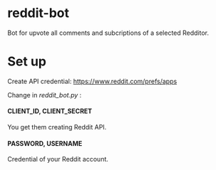 # reddit-bot
Bot for upvote all comments and subcriptions of a selected Redditor.
# Set up
Create API credential: https://www.reddit.com/prefs/apps

Change in *reddit_bot.py* :
#### CLIENT_ID, CLIENT_SECRET
You get them creating Reddit API.
#### PASSWORD, USERNAME
Credential of your Reddit account.
